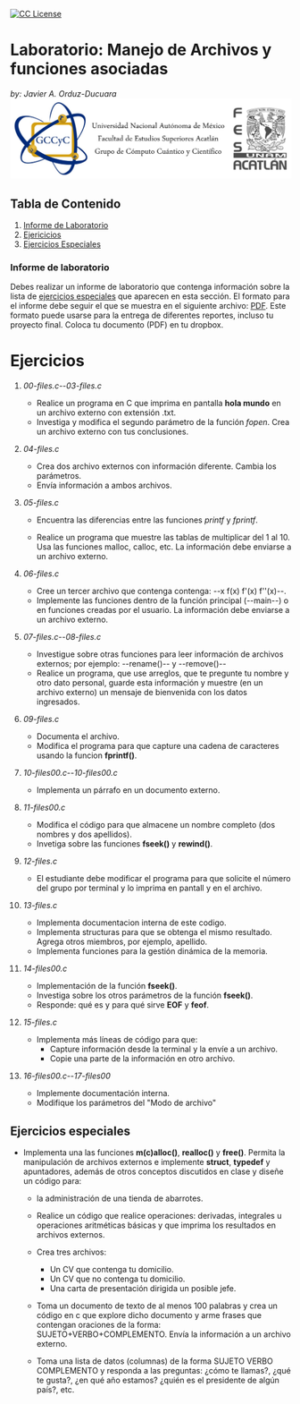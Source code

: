 <!-- badges -->
[license-badge]: https://img.shields.io/badge/Licencia-CC-orange
[license]: https://creativecommons.org/licenses/by-nc-sa/3.0/deed.es
[![CC License][license-badge]][license]

# Laboratorio: Manejo de Archivos y funciones asociadas<a name="LabManeFunc"></a>
*by: Javier A. Orduz-Ducuara*
![width='80%'](../figs/Header.jpg)


## Tabla de Contenido
1. [Informe de Laboratorio](#InfLabPDF)
2. [Ejericicios](#ejercicios)
3. [Ejercicios Especiales](#ejerciciosespeciales)
<!---4. [Referencias](#referencias)--->

### Informe de laboratorio<a name="InfLabPDF"></a>

Debes realizar un informe de laboratorio que contenga información sobre la 
lista de [ejercicios especiales](#ejerciciosespeciales) que aparecen en 
esta sección. El formato para el informe 
debe seguir el que se muestra en el siguiente archivo:
[PDF](https://www.dropbox.com/s/9taj0tx5p8s81da/gral-templete.pdf?dl=0). 
Este formato puede usarse para la entrega de diferentes reportes, incluso 
tu proyecto final. Coloca tu documento (PDF) en tu dropbox.


# Ejercicios<a name="ejercicios"></a>

1. *00-files.c*--*03-files.c* 
	- Realice un programa en C que imprima en 
	pantalla __hola mundo__ en un archivo externo
	con extensión .txt. 
	- Investiga y modifica el segundo parámetro de la función _fopen_. 
	Crea un archivo externo con tus conclusiones.
2. *04-files.c*
	- Crea dos archivo externos con información diferente. Cambia los parámetros.
	- Envía información a ambos archivos.
3. *05-files.c* 
	- Encuentra las diferencias entre las funciones _printf_ y _fprintf_.

	- Realice un programa que muestre las tablas de multiplicar del 1 al 10. 
	Usa las funciones malloc, calloc, etc. La información debe enviarse a un 
	archivo externo.

2. *06-files.c*
	- Cree un tercer archivo que contenga contenga: --x	f(x)	f'(x)	f''(x)--.
	- Implemente las funciones dentro de la función principal (--main--) o 
	en funciones creadas por el usuario. La información debe enviarse a un 
	archivo externo.


3. *07-files.c*--*08-files.c* 
	- Investigue sobre otras funciones para leer información de archivos externos; 
	por ejemplo: --rename()--  y --remove()--
	- Realice un programa, que use arreglos, que te pregunte tu 
	nombre y otro dato personal, guarde esta información y muestre 
	(en un archivo externo) un mensaje de bienvenida con los datos ingresados.

4. *09-files.c*
	- Documenta el archivo.
	- Modifica el programa para que capture una cadena de 
	caracteres usando la funcion __fprintf()__.

5. *10-files00.c*--*10-files00.c*
	- Implementa un párrafo en un documento externo.

6. *11-files00.c*
	- Modifica el código para que almacene un nombre completo (dos nombres y dos apellidos).
	- Invetiga sobre las funciones __fseek()__ y __rewind()__.

7. *12-files.c*
	- El estudiante debe modificar el programa para que solicite el 
	número del grupo por terminal y lo imprima en pantall y en el archivo.

8. *13-files.c*
	- Implementa documentacion interna de este codigo.
	- Implementa structuras para que se obtenga el mismo resultado. 
	Agrega otros miembros, por ejemplo, apellido.
	- Implementa funciones para la gestión dinámica de la memoria.
9. *14-files00.c*
	- Implementación de la función __fseek()__. 
	- Investiga sobre los otros parámetros de la función __fseek()__.
	- Responde: qué es y para qué sirve __EOF__ y __feof__.
10. *15-files.c*
	- Implementa más líneas de código para que:
		- Capture información desde la terminal y la envíe a un archivo.
		- Copie una parte de la información en otro archivo.
11. *16-files00.c*--*17-files00*

	- Implemente documentación interna.
	- Modifique los parámetros del "Modo de archivo"

## Ejercicios especiales<a name="ejerciciosespeciales"></a> 

- Implementa una las funciones __m(c)alloc()__, __realloc()__ y __free()__. 
	Permita la manipulación de archivos externos e implemente __struct__, 
	__typedef__ y apuntadores, además de otros conceptos discutidos en clase 
	y diseñe un código para:

	- la administración de una tienda de abarrotes.

	- Realice un código que realice operaciones: 
	derivadas, integrales u operaciones aritméticas básicas y que imprima los 
	resultados en archivos externos.

	- Crea tres archivos:
		- Un CV que contenga tu domicilio.
		- Un CV que no contenga tu domicilio.
		- Una carta de presentación dirigida un posible jefe.

	- Toma un documento de texto de al menos 100 palabras y 
	crea un código en c que explore dicho documento y arme frases que 
	contengan oraciones de la forma: SUJETO+VERBO+COMPLEMENTO. Envía 
	la información a un archivo externo.

	- Toma una lista de datos (columnas) de la forma SUJETO VERBO COMPLEMENTO
	y responda a las preguntas: ¿cómo te llamas?, ¿qué te gusta?, ¿en qué año estamos?
	¿quién es el presidente de algún país?, etc.



<!---
## Referencias <a name="referencias"></a>

--->
